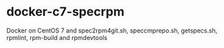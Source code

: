 # docker-c7-specrpm
Docker on CentOS 7 and spec2rpm4git.sh, speccmprepo.sh, getspecs.sh, rpmlint, rpm-build and rpmdevtools
